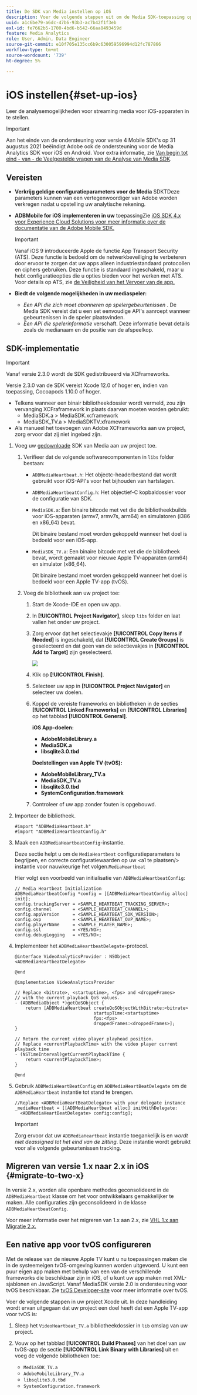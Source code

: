 ```yaml
---
title: De SDK van Media instellen op iOS
description: Voer de volgende stappen uit om de Media SDK-toepassing op iOS in te stellen.
uuid: a1c6be79-a6dc-47b6-93b3-ac7b42f1f3eb
exl-id: fe7662b5-1700-4bd6-b542-66aa8493459d
feature: Media Analytics
role: User, Admin, Data Engineer
source-git-commit: e10f705e135cc6b9c630059596994d12fc787866
workflow-type: tm+mt
source-wordcount: '739'
ht-degree: 5%

---
```


# iOS instellen{#set-up-ios}

Leer de analysemogelijkheden voor streaming media voor iOS-apparaten in te stellen.

>[!IMPORTANT]
>
>Aan het einde van de ondersteuning voor versie 4 Mobile SDK&#39;s op 31 augustus 2021 beëindigt Adobe ook de ondersteuning voor de Media Analytics SDK voor iOS en Android.  Voor extra informatie, zie [Van begin tot eind - van - de Veelgestelde vragen van de Analyse van Media SDK](/help/sdk-implement/end-of-support-faqs.md).

## Vereisten

* **Verkrijg geldige configuratieparameters voor de Media**
SDKTDeze parameters kunnen van een vertegenwoordiger van Adobe worden verkregen nadat u opstelling uw analytische rekening.
* **ADBMobile for iOS implementeren in uw**
toepassingZie  [iOS SDK 4.x voor Experience Cloud Solutions voor meer informatie over de documentatie van de Adobe Mobile SDK.](https://experienceleague.adobe.com/docs/mobile-services/ios/overview.html)

   >[!IMPORTANT]
   >
   >Vanaf iOS 9 introduceerde Apple de functie App Transport Security (ATS). Deze functie is bedoeld om de netwerkbeveiliging te verbeteren door ervoor te zorgen dat uw apps alleen industriestandaard protocollen en ciphers gebruiken. Deze functie is standaard ingeschakeld, maar u hebt configuratieopties die u opties bieden voor het werken met ATS. Voor details op ATS, zie [de Veiligheid van het Vervoer van de app.](https://experienceleague.adobe.com/docs/mobile-services/ios/config-ios/app-transport-security.html)

* **Biedt de volgende mogelijkheden in uw mediaspeler:**

   * _Een API die zich moet abonneren op spelergebeurtenissen_ . De Media SDK vereist dat u een set eenvoudige API&#39;s aanroept wanneer gebeurtenissen in de speler plaatsvinden.
   * _Een API die spelerinformatie_  verschaft. Deze informatie bevat details zoals de medianaam en de positie van de afspeelkop.

## SDK-implementatie

>[!IMPORTANT]
>
>Vanaf versie 2.3.0 wordt de SDK gedistribueerd via XCFrameworks.
>
>Versie 2.3.0 van de SDK vereist Xcode 12.0 of hoger en, indien van toepassing, Cocoapods 1.10.0 of hoger.

* Telkens wanneer een binair bibliotheekdossier wordt vermeld, zou zijn vervanging XCFraframework in plaats daarvan moeten worden gebruikt:
   * MediaSDK.a > MediaSDK.xcframework
   * MediaSDK_TV.a > MediaSDKTV.xframework
* Als manueel het toevoegen van Adobe XCFrameworks aan uw project, zorg ervoor dat zij niet ingebed zijn.

1. Voeg uw [gedownloade](/help/sdk-implement/download-sdks.md#download-2x-sdks) SDK van Media aan uw project toe.

   1. Verifieer dat de volgende softwarecomponenten in `libs` folder bestaan:

      * `ADBMediaHeartbeat.h`: Het objectc-headerbestand dat wordt gebruikt voor iOS-API&#39;s voor het bijhouden van hartslagen.
      * `ADBMediaHeartbeatConfig.h`: Het objectief-C kopbaldossier voor de configuratie van SDK.
      * `MediaSDK.a`: Een binaire bitcode met vet die de bibliotheekbuilds voor iOS-apparaten (armv7, armv7s, arm64) en simulatoren (i386 en x86_64) bevat.

         Dit binaire bestand moet worden gekoppeld wanneer het doel is bedoeld voor een iOS-app.

      * `MediaSDK_TV.a`: Een binaire bitcode met vet die de bibliotheek bevat, wordt gemaakt voor nieuwe Apple TV-apparaten (arm64) en simulator (x86_64).

         Dit binaire bestand moet worden gekoppeld wanneer het doel is bedoeld voor een Apple TV-app (tvOS).
   1. Voeg de bibliotheek aan uw project toe:

      1. Start de Xcode-IDE en open uw app.
      1. In **[!UICONTROL Project Navigator]**, sleep `libs` folder en laat vallen het onder uw project.

      1. Zorg ervoor dat het selectievakje **[!UICONTROL Copy Items if Needed]** is ingeschakeld, dat **[!UICONTROL Create Groups]** is geselecteerd en dat geen van de selectievakjes in **[!UICONTROL Add to Target]** zijn geselecteerd.

         ![](assets/choose-options_ios.png)

      1. Klik op **[!UICONTROL Finish]**.
      1. Selecteer uw app in **[!UICONTROL Project Navigator]** en selecteer uw doelen.
      1. Koppel de vereiste frameworks en bibliotheken in de secties **[!UICONTROL Linked Frameworks]** en **[!UICONTROL Libraries]** op het tabblad **[!UICONTROL General]**.

         **iOS App-doelen:**

         * **AdobeMobileLibrary.a**
         * **MediaSDK.a**
         * **libsqlite3.0.tbd**

         **Doelstellingen van Apple TV (tvOS):**

         * **AdobeMobileLibrary_TV.a**
         * **MediaSDK_TV.a**
         * **libsqlite3.0.tbd**
         * **SystemConfiguration.framework**
      1. Controleer of uw app zonder fouten is opgebouwd.




1. Importeer de bibliotheek.

   ```
   #import "ADBMediaHeartbeat.h"
   #import "ADBMediaHeartbeatConfig.h"
   ```

1. Maak een `ADBMediaHeartbeatConfig`-instantie.

   Deze sectie helpt u om de `MediaHeartbeat` configuratieparameters te begrijpen, en correcte configuratiewaarden op uw &lt;a1 te plaatsen/> instantie voor nauwkeurige het volgen.`MediaHeartbeat`

   Hier volgt een voorbeeld van initialisatie van `ADBMediaHeartbeatConfig`:

   ```
   // Media Heartbeat Initialization
   ADBMediaHeartbeatConfig *config = [[ADBMediaHeartbeatConfig alloc] init];
   config.trackingServer = <SAMPLE_HEARTBEAT_TRACKING_SERVER>;
   config.channel        = <SAMPLE_HEARTBEAT_CHANNEL>;
   config.appVersion     = <SAMPLE_HEARTBEAT_SDK_VERSION>;
   config.ovp            = <SAMPLE_HEARTBEAT_OVP_NAME>;
   config.playerName     = <SAMPLE_PLAYER_NAME>;
   config.ssl            = <YES/NO>;
   config.debugLogging   = <YES/NO>;
   ```

1. Implementeer het `ADBMediaHeartbeatDelegate`-protocol.

   ```
   @interface VideoAnalyticsProvider : NSObject <ADBMediaHeartbeatDelegate>
   
   @end
   
   @implementation VideoAnalyticsProvider
   
   // Replace <bitrate>, <startuptime>, <fps> and <droppeFrames>  
   // with the current playback QoS values.
   - (ADBMediaObject *)getQoSObject {
       return [ADBMediaHeartbeat createQoSObjectWithBitrate:<bitrate>  
                                 startupTime:<startuptime>   
                                 fps:<fps>  
                                 droppedFrames:<droppedFrames>];
   }
   
   // Return the current video player playhead position.
   // Replace <currentPlaybackTime> with the video player current playback time
   - (NSTimeInterval)getCurrentPlaybackTime {
       return <currentPlaybackTime>;
   }
   
   @end
   ```

1. Gebruik `ADBMediaHeartBeatConfig` en `ADBMediaHeartBeatDelegate` om de `ADBMediaHeartbeat` instantie tot stand te brengen.

   ```
   //Replace <ADBMediaHeartBeatDelegate> with your delegate instance
   _mediaHeartbeat = [[ADBMediaHeartbeat alloc] initWithDelegate:
     <ADBMediaHeartBeatDelegate> config:config];
   ```

   >[!IMPORTANT]
   >
   >Zorg ervoor dat uw `ADBMediaHeartbeat` instantie toegankelijk is en *wordt niet deassigned tot het eind van de zitting*. Deze instantie wordt gebruikt voor alle volgende gebeurtenissen tracking.

## Migreren van versie 1.x naar 2.x in iOS {#migrate-to-two-x}

In versie 2.x, worden alle openbare methodes geconsolideerd in de `ADBMediaHeartbeat` klasse om het voor ontwikkelaars gemakkelijker te maken. Alle configuraties zijn geconsolideerd in de klasse `ADBMediaHeartbeatConfig`.

Voor meer informatie over het migreren van 1.x aan 2.x, zie [VHL 1.x aan Migratie 2.x.](/help/sdk-implement/va-1x-to-2x/mig-1x-2x-overview.md)

## Een native app voor tvOS configureren

Met de release van de nieuwe Apple TV kunt u nu toepassingen maken die in de systeemeigen tvOS-omgeving kunnen worden uitgevoerd. U kunt een puur eigen app maken met behulp van een van de verschillende frameworks die beschikbaar zijn in iOS, of u kunt uw app maken met XML-sjablonen en JavaScript. Vanaf MediaSDK versie 2.0 is ondersteuning voor tvOS beschikbaar. Zie [tvOS Developer-site](https://developer.apple.com/tvos/) voor meer informatie over tvOS.

Voer de volgende stappen in uw project Xcode uit. In deze handleiding wordt ervan uitgegaan dat uw project een doel heeft dat een Apple TV-app voor tvOS is:

1. Sleep het `VideoHeartbeat_TV.a` bibliotheekdossier in `lib` omslag van uw project.

1. Vouw op het tabblad **[!UICONTROL Build Phases]** van het doel van uw tvOS-app de sectie **[!UICONTROL Link Binary with Libraries]** uit en voeg de volgende bibliotheken toe:

   * `MediaSDK_TV.a`
   * `AdobeMobileLibrary_TV.a`
   * `libsqlite3.0.tbd`
   * `SystemConfiguration.framework`
